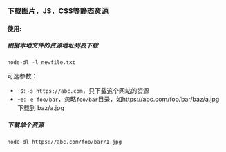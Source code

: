 ### 下载图片，JS，CSS等静态资源

#### 使用:

##### 根据本地文件的资源地址列表下载
```
node-dl -l newfile.txt
```
可选参数：
- -s: `-s https://abc.com`，只下载这个网站的资源
- -e: `-e foo/bar`，忽略`foo/bar`目录，如https://abc.com/foo/bar/baz/a.jpg 下载到 baz/a.jpg


##### 下载单个资源
```
node-dl https://abc.com/foo/bar/1.jpg
```
